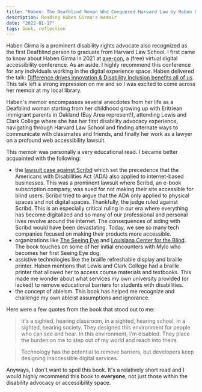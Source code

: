 ```yaml
---
title: "Haben: The Deafblind Woman Who Conquered Harvard Law by Haben Girma"
description: Reading Haben Girma's memoir
date: "2022-01-17"
tags: book, reflection
---
```


Haben Girma is a prominent disability rights advocate also recognized as the first Deafblind person to graduate from Harvard Law School. I first came to know about Haben Girma in 2021 at [axe-con](https://www.deque.com/axe-con/), a (free) virtual digital accessibility conference. As an aside, I highly recommend this conference for any individuals working in the digital experience space. Haben delivered the talk: [Difference drives innovation & Disability Inclusion benefits all of us](https://www.youtube.com/watch?v=g3EYc98Z0ug). This talk left a strong impression on me and so I was excited to come across her memoir at my local library.

Haben's memoir encompasses several anecdotes from her life as a Deafblind woman starting from her childhood growing up with Eritriean immigrant parents in Oakland (Bay Area represent!), attending Lewis and Clark College where she has her first disability advocacy experience, navigating through Harvard Law School and finding alternate ways to communicate with classmates and friends, and finally her work as a lawyer on a profound web accessibility lawsuit.

This memoir was personally a very educational read. I became better acquainted with the following:

- the [lawsuit case against Scribd](https://www.businessinsider.com/haben-girma-sues-scribd-2014-8?op=1) which set the precedence that the Americans with Disabilities Act (ADA) also applied to internet-based businesses. This was a prominent lawsuit where Scribd, an e-book subscription company, was sued for not making their site accessible for blind users. Scribd tried to argue that the ADA only applied to physical spaces and not digital spaces. Thankfully, the judge ruled against Scribd. This is an especially critical ruling in our era where everything has become digitalized and so many of our professional and personal lives revolve around the internet. The consequences of siding with Scribd would have been devastating. Today, we see so many tech companies focused on making their products more accessible.
- organizations like [The Seeing Eye](https://www.seeingeye.org/about-us/) and [Louisiana Center for the Blind](https://www.louisianacenter.org/). The book touches on some of her initial encounters with Mylo who becomes her first Seeing Eye dog.
- assistive technologies like the braille refreshable display and braille printer. Haben mentions that Lewis and Clark College had a braille printer that allowed her to access course materials and textbooks. This made me wonder about what services my own university provided (or lacked) to remove educational barriers for students with disabilities.
- the concept of ableism. This book has helped me recognize and challenge my own ableist assumptions and ignorance.

Here were a few quotes from the book that stood out to me:

> It's a sighted, hearing classroom, in a sighted, hearing school, in a sighted, hearing society. They designed this environment for people who can see and hear. In this environment, I'm disabled. They place the burden on me to step out of my world and reach into theirs.

> Technology has the potential to remove barriers, but developers keep designing inaccessible digital services.

Anyways, I don't want to spoil this book. It's a relatively short read and I would highly recommend this book to **everyone**, not just those within the disability advocacy or accessibility space.
